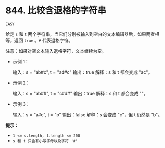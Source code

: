 # 844. 比较含退格的字符串
`EASY`

给定 `s` 和 `t` 两个字符串，当它们分别被输入到空白的文本编辑器后，如果两者相等，返回 `true` 。`#` 代表退格字符。

注意：如果对空文本输入退格字符，文本继续为空。

* 示例 1：

    输入：s = "ab#c", t = "ad#c"
    输出：true
    解释：s 和 t 都会变成 "ac"。

* 示例 2：

    输入：s = "ab##", t = "c#d#"
    输出：true
    解释：s 和 t 都会变成 ""。

* 示例 3：

    输入：s = "a#c", t = "b"
    输出：false
    解释：s 会变成 "c"，但 t 仍然是 "b"。

**提示：**

* `1 <= s.length, t.length <= 200`
* `s 和 t 只含有小写字母以及字符 '#'`
 